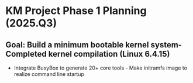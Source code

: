 # KM Project Phase 1 Planning (2025.Q3)
## Goal: Build a minimum bootable kernel system- Completed kernel compilation (Linux 6.4.15)
- Integrate BusyBox to generate 20+ core tools - Make initramfs image to realize command line startup
